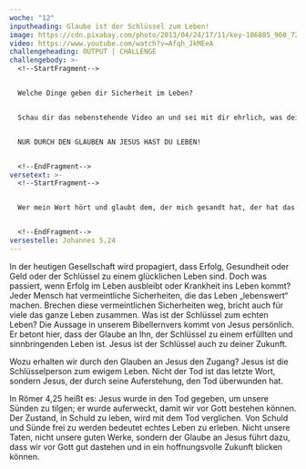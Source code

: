 ```yaml
---
woche: "12"
inputheading: Glaube ist der Schlüssel zum Leben!
image: https://cdn.pixabay.com/photo/2013/04/24/17/11/key-106885_960_720.jpg
video: https://www.youtube.com/watch?v=Afqh_JkMEeA
challengeheading: OUTPUT | CHALLENGE
challengebody: >-
  <!--StartFragment-->


  Welche Dinge geben dir Sicherheit im Leben?


  Schau dir das nebenstehende Video an und sei mit dir ehrlich, was deine Waage des Lebens anzeigen würde.


  NUR DURCH DEN GLAUBEN AN JESUS HAST DU LEBEN!


  <!--EndFragment-->
versetext: >-
  <!--StartFragment-->


  Wer mein Wort hört und glaubt dem, der mich gesandt hat, der hat das ewige Leben und kommt nicht in das Gericht, sondern er ist vom Tode zum Leben hindurchgedrungen.


  <!--EndFragment-->
versestelle: Johannes 5,24
---
```

<!--StartFragment-->

In der heutigen Gesellschaft wird propagiert, dass Erfolg, Gesundheit oder Geld oder der Schlüssel zu einem glücklichen Leben sind. Doch was passiert, wenn Erfolg im Leben ausbleibt oder Krankheit ins Leben kommt? Jeder Mensch hat vermeintliche Sicherheiten, die das Leben „lebenswert“ machen. Brechen diese vermeintlichen Sicherheiten weg, bricht auch für viele das ganze Leben zusammen. Was ist der Schlüssel zum echten Leben? Die Aussage in unserem Bibellernvers kommt von Jesus persönlich. Er betont hier, dass der Glaube an Ihn, der Schlüssel zu einem erfüllten und sinnbringenden Leben ist. Jesus ist der Schlüssel auch zu deiner Zukunft.

Wozu erhalten wir durch den Glauben an Jesus den Zugang? Jesus ist die Schlüsselperson zum ewigem Leben. Nicht der Tod ist das letzte Wort, sondern Jesus, der durch seine Auferstehung, den Tod überwunden hat.

In Römer 4,25 heißt es: Jesus wurde in den Tod gegeben, um unsere Sünden zu tilgen; er wurde auferweckt, damit wir vor Gott bestehen können. Der Zustand, in Schuld zu leben, wird mit dem Tod verglichen. Von Schuld und Sünde frei zu werden bedeutet echtes Leben zu erleben. Nicht unsere Taten, nicht unsere guten Werke, sondern der Glaube an Jesus führt dazu, dass wir vor Gott gut dastehen und in ein hoffnungsvolle Zukunft blicken können.

<!--EndFragment-->